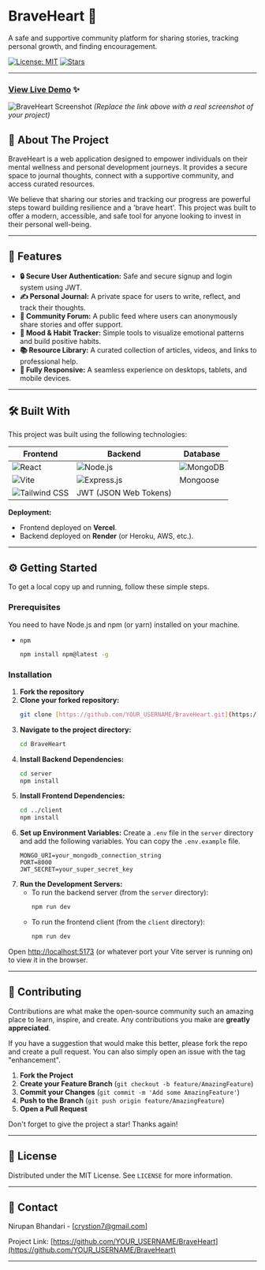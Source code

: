 # BraveHeart 🦁

A safe and supportive community platform for sharing stories, tracking personal growth, and finding encouragement.

[![License: MIT](https://img.shields.io/badge/License-MIT-yellow.svg)](https://opensource.org/licenses/MIT)
[![Stars](https://img.shields.io/github/stars/YOUR_USERNAME/BraveHeart?style=social)](https://github.com/YOUR_USERNAME/BraveHeart/stargazers)

---

### [View Live Demo](https://your-live-demo-link.com) ✨

![BraveHeart Screenshot](https://via.placeholder.com/800x450.png?text=BraveHeart+Application+Screenshot)
*(Replace the link above with a real screenshot of your project)*

## 📖 About The Project

BraveHeart is a web application designed to empower individuals on their mental wellness and personal development journeys. It provides a secure space to journal thoughts, connect with a supportive community, and access curated resources.

We believe that sharing our stories and tracking our progress are powerful steps toward building resilience and a 'brave heart'. This project was built to offer a modern, accessible, and safe tool for anyone looking to invest in their personal well-being.

---

## 🚀 Features

* **🔒 Secure User Authentication:** Safe and secure signup and login system using JWT.
* **✍️ Personal Journal:** A private space for users to write, reflect, and track their thoughts.
* **💬 Community Forum:** A public feed where users can anonymously share stories and offer support.
* **🎯 Mood & Habit Tracker:** Simple tools to visualize emotional patterns and build positive habits.
* **📚 Resource Library:** A curated collection of articles, videos, and links to professional help.
* **📱 Fully Responsive:** A seamless experience on desktops, tablets, and mobile devices.

---

## 🛠️ Built With

This project was built using the following technologies:

| Frontend                               | Backend                               | Database                            |
| -------------------------------------- | ------------------------------------- | ----------------------------------- |
| ![React](https://img.shields.io/badge/React-20232A?style=for-the-badge&logo=react&logoColor=61DAFB) | ![Node.js](https://img.shields.io/badge/Node.js-339933?style=for-the-badge&logo=nodedotjs&logoColor=white) | ![MongoDB](https://img.shields.io/badge/MongoDB-47A248?style=for-the-badge&logo=mongodb&logoColor=white) |
| ![Vite](https://img.shields.io/badge/Vite-646CFF?style=for-the-badge&logo=vite&logoColor=white) | ![Express.js](https://img.shields.io/badge/Express.js-000000?style=for-the-badge&logo=express&logoColor=white) | Mongoose                             |
| ![Tailwind CSS](https://img.shields.io/badge/Tailwind_CSS-38B2AC?style=for-the-badge&logo=tailwind-css&logoColor=white) | JWT (JSON Web Tokens)                 |                                     |

**Deployment:**
* Frontend deployed on **Vercel**.
* Backend deployed on **Render** (or Heroku, AWS, etc.).

---

## ⚙️ Getting Started

To get a local copy up and running, follow these simple steps.

### Prerequisites

You need to have Node.js and npm (or yarn) installed on your machine.
* `npm`
    ```sh
    npm install npm@latest -g
    ```

### Installation

1.  **Fork the repository**
2.  **Clone your forked repository:**
    ```sh
    git clone [https://github.com/YOUR_USERNAME/BraveHeart.git](https://github.com/YOUR_USERNAME/BraveHeart.git)
    ```
3.  **Navigate to the project directory:**
    ```sh
    cd BraveHeart
    ```
4.  **Install Backend Dependencies:**
    ```sh
    cd server
    npm install
    ```
5.  **Install Frontend Dependencies:**
    ```sh
    cd ../client
    npm install
    ```
6.  **Set up Environment Variables:**
    Create a `.env` file in the `server` directory and add the following variables. You can copy the `.env.example` file.
    ```env
    MONGO_URI=your_mongodb_connection_string
    PORT=8000
    JWT_SECRET=your_super_secret_key
    ```
7.  **Run the Development Servers:**
    * To run the backend server (from the `server` directory):
        ```sh
        npm run dev
        ```
    * To run the frontend client (from the `client` directory):
        ```sh
        npm run dev
        ```

Open [http://localhost:5173](http://localhost:5173) (or whatever port your Vite server is running on) to view it in the browser.

---

## 🤝 Contributing

Contributions are what make the open-source community such an amazing place to learn, inspire, and create. Any contributions you make are **greatly appreciated**.

If you have a suggestion that would make this better, please fork the repo and create a pull request. You can also simply open an issue with the tag "enhancement".

1.  **Fork the Project**
2.  **Create your Feature Branch** (`git checkout -b feature/AmazingFeature`)
3.  **Commit your Changes** (`git commit -m 'Add some AmazingFeature'`)
4.  **Push to the Branch** (`git push origin feature/AmazingFeature`)
5.  **Open a Pull Request**

Don't forget to give the project a star! Thanks again!

---

## 📜 License

Distributed under the MIT License. See `LICENSE` for more information.

---

## 📧 Contact

Nirupan Bhandari - [crystion7@gmail.com]

Project Link: [https://github.com/YOUR_USERNAME/BraveHeart](https://github.com/YOUR_USERNAME/BraveHeart)

---
